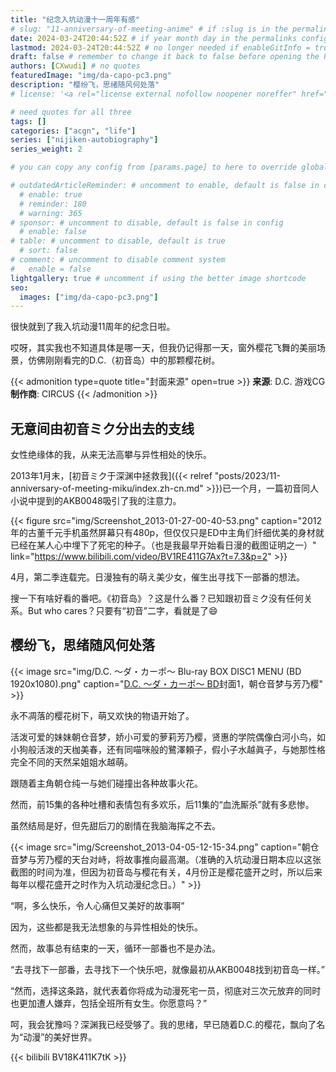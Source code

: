 ```yaml
---
title: "纪念入坑动漫十一周年有感"
# slug: "11-anniversary-of-meeting-anime" # if :slug is in the permalinks configuration, use this to resolve URL conflict with other posts
date: 2024-03-24T20:44:52Z # if year month day in the permalinks configuration and other posts have the same date, modify this to resolve URL conflict with other posts 
lastmod: 2024-03-24T20:44:52Z # no longer needed if enableGitInfo = true
draft: false # remember to change it back to false before opening the PR for publishing
authors: [CXwudi] # no quotes
featuredImage: "img/da-capo-pc3.png"
description: "樱纷飞，思绪随风何处落"
# license: '<a rel="license external nofollow noopener noreffer" href="https://creativecommons.org/licenses/by/4.0/" target="_blank">CC BY 4.0</a>'

# need quotes for all three
tags: []
categories: ["acgn", "life"]
series: ["nijiken-autobiography"]
series_weight: 2

# you can copy any config from [params.page] to here to override global default

# outdatedArticleReminder: # uncomment to enable, default is false in config 
  # enable: true
  # reminder: 180
  # warning: 365
# sponsor: # uncomment to disable, default is false in config 
  # enable: false
# table: # uncomment to disable, default is true
  # sort: false
# comment: # uncomment to disable comment system
#   enable = false
lightgallery: true # uncomment if using the better image shortcode
seo:
  images: ["img/da-capo-pc3.png"]
---
```


很快就到了我入坑动漫11周年的纪念日啦。

哎呀，其实我也不知道具体是哪一天，但我仍记得那一天，窗外樱花飞舞的美丽场景，仿佛刚刚看完的D.C.（初音岛）中的那颗樱花树。

<!--more-->
{{< admonition type=quote title="封面来源" open=true >}}
**来源**: D.C. 游戏CG <!--just to insert a double space behind-->  
**制作商**: CIRCUS
{{< /admonition >}}

## 无意间由初音ミク分出去的支线

<!-- 按照认识ミク十周年博文的结构来 -->

女性绝缘体的我，从来无法高攀与异性相处的快乐。

2013年1月末，[初音ミク于深渊中拯救我]({{< relref "posts/2023/11-anniversary-of-meeting-miku/index.zh-cn.md" >}})已一个月，一篇初音同人小说中提到的AKB0048吸引了我的注意力。

<!-- 配上那个被XP吸引去看AKB0048的截图 -->

<!-- TODO: report a bug where a blog post without the default language can not access image, I have to create the dummy index.en.md to make these two images work -->
{{< figure src="img/Screenshot_2013-01-27-00-40-53.png" caption="2012年的古董千元手机虽然屏幕只有480p，但仅仅只是ED中主角们纤细优美的身材就已经在某人心中埋下了死宅的种子。（也是我最早开始看日漫的截图证明之一）" link="https://www.bilibili.com/video/BV1RE411G7Ax?t=7.3&p=2" >}}

<!-- {{< figure src="img/2024-04-01 13-07-24.gif" caption="动图版本（现代截图）" >}} -->

<!-- {{< figure src="img/Screenshot_2013-01-24-23-03-20.png" caption="（话说，直到我写这篇博文前我都意识不到这部番声优这么豪华吗，能登麻美子，堀江由衣）" >}} -->

<!-- 哦，是一部动漫，有偶像，有战斗。也许只是因为我不知道什么是好动漫，我还是看下去了。 -->

<!-- {{< figure src="img/2024-04-01 12-29-32.jpg" caption="AKB0048全员（现在时代的截图）" link="https://www.bilibili.com/video/BV15j411G7ka?t=82.9" >}} -->

4月，第二季连载完。日漫独有的萌え美少女，催生出寻找下一部番的想法。

<!-- TODO: English version needs a completely different content, explaining why I decided to watch D.C. just because of 初音(miku) -->

搜一下有啥好看的番吧。《初音岛》？这是什么番？已知跟初音ミク没有任何关系。But who cares？只要有“初音”二字，看就是了😄

## 樱纷飞，思绪随风何处落

{{< image src="img/D.C. ～ダ・カーポ～ Blu-ray BOX DISC1 MENU (BD 1920x1080).png" caption="[D.C. ～ダ・カーポ～ BD](https://share.dmhy.org/topics/view/637016_1080P_FN_Lv_1_D_C_I_II_I_II_BDRip_1920x1080_HEVC_D_C_D_C_S_S_D_C_if_SP_D_C_II_D_C_II_S_S_SP.html)封面1，朝仓音梦与芳乃樱" >}}

永不凋落的樱花树下，萌又欢快的物语开始了。 <!-- 浪漫故事是与各种美少女邂逅的。搞笑愉快仅限前半段-->

活泼可爱的妹妹朝仓音梦，娇小可爱的萝莉芳乃樱，贤惠的学院偶像白河小鸟，如小狗般活泼的天枷美春，还有同喵咪般的鷺澤頼子，假小子水越眞子，与她那性格完全不同的天然呆姐姐水越萌。

跟随着主角朝仓纯一与她们碰撞出各种故事火花。

<!-- 朝仓音梦与芳乃樱的争风吃醋，白河小鸟偶像般的歌声和令人难忘的优美旋律，如小狗般活泼的天枷美春，还有喵咪一般的鷺澤頼子，水越眞子那令人搞笑的伪装男友委托，与她那完全性格不同天然呆的水越萌。 -->

然而，前15集的各种吐槽和表情包有多欢乐，后11集的“血洗厮杀”就有多悲惨。

虽然结局是好，但先甜后刀的剧情在我脑海挥之不去。

{{< image src="img/Screenshot_2013-04-05-12-15-34.png" caption="朝仓音梦与芳乃樱的天台对峙，将故事推向最高潮。（准确的入坑动漫日期本应以这张截图的时间为准，但因为初音岛与樱花有关，4月份正是樱花盛开之时，所以后来每年以樱花盛开之时作为入坑动漫纪念日。）" >}}

“啊，多么快乐，令人心痛但又美好的故事啊”

因为，这些都是我无法想象的与异性相处的快乐。

然而，故事总有结束的一天，循环一部番也不是办法。

“去寻找下一部番，去寻找下一个快乐吧，就像最初从AKB0048找到初音岛一样。”

“然而，选择这条路，就代表着你将成为动漫死宅一员，彻底对三次元放弃的同时也更加遭人嫌弃，包括全班所有女生。你愿意吗？”

呵，我会犹豫吗？深渊我已经受够了。我的思绪，早已随着D.C.的樱花，飘向了名为“动漫”的美好世界。

<!-- {{< youtube Z90uLSH9mkE >}} -->

{{< bilibili BV18K411K7tK >}}

<!-- 即使我知道走这条路，就代表着我将成为二次元御宅族一员，彻底放弃三次元。 -->

<!-- 但也没关系，因为，我的思绪，已随着樱花，飘向了更美好的世界。 -->

<!-- 以至于今天已看150+作品的我仍然不会忘记最初看完的D.C.（初音岛）那天，窗外樱花飞舞的美丽场景。should we mention 150+ -->

<!-- 致郁泪水，致郁与治愈 -->

<!-- idea -->

<!-- 朝仓音梦那撕心裂肺的声音，芳乃樱的三个约定。坚决立场 （因为不能剧透，所以不能写 -->

<!-- 其实，20年前的后宫番，在今天看来也就是老套的亚萨西套路，但对三次元没有异性的我来说，那就是。。 -->
